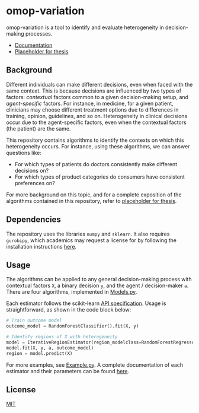# omop-variation

omop-variation is a tool to identify and evaluate heterogeneity in decision-making processes.

- [Documentation](https://clinicalml.github.io/omop-variation/)
- [Placeholder for thesis]()

## Background

Different individuals can make different decisions, even when faced with the same context. This is because decisions are influenced by two types of factors: _contextual_ factors common to a given decision-making setup, and _agent-specific_ factors. For instance, in medicine, for a given patient, clinicians may choose different treatment options due to differences in training, opinion, guidelines, and so on. Heterogeneity in clinical decisions occur due to the agent-specific factors, even when the contextual factors (the patient) are the same.

This repository contains algorithms to identify the contexts on which this heterogeneity occurs. For instance, using these algorithms, we can answer questions like:
- For which types of patients do doctors consistently make different decisions on?
- For which types of product categories do consumers have consistent preferences on?

For more background on this topic, and for a complete exposition of the algorithms contained in this repository, refer to [placeholder for thesis]().

## Dependencies

The repository uses the libraries `numpy` and `sklearn`. It also requires `gurobipy`, which academics may request a license for by following the installation instructions [here](https://www.gurobi.com/documentation/9.1/quickstart_mac/cs_using_pip_to_install_gr.html).

## Usage

The algorithms can be applied to any general decision-making process with contextual factors `X`, a binary decision `y`, and the agent / decision-maker `a`. There are four algorithms, implemented in [Models.py](https://github.com/clinicalml/omop-variation/blob/main/Models.py). 

Each estimator follows the scikit-learn [API specification](https://scikit-learn.org/stable/developers/develop.html). Usage is straightforward, as shown in the code block below:

```python
# Train outcome model
outcome_model = RandomForestClassifier().fit(X, y)

# Identify regions of X with heterogeneity
model = IterativeRegionEstimator(region_modelclass=RandomForestRegressor(), beta=0.25)
model.fit(X, y, a, outcome_model)
region = model.predict(X)
```

For more examples, see [Example.py](https://github.com/clinicalml/omop-variation/blob/main/Example.py). A complete documentation of each estimator and their parameters can be found [here](https://clinicalml.github.io/omop-variation/).

## License

[MIT](https://github.com/clinicalml/omop-variation/blob/main/LICENSE)
